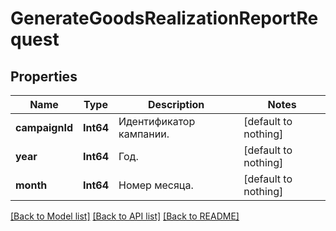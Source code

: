 # GenerateGoodsRealizationReportRequest


## Properties
Name | Type | Description | Notes
------------ | ------------- | ------------- | -------------
**campaignId** | **Int64** | Идентификатор кампании. | [default to nothing]
**year** | **Int64** | Год. | [default to nothing]
**month** | **Int64** | Номер месяца. | [default to nothing]


[[Back to Model list]](../README.md#models) [[Back to API list]](../README.md#api-endpoints) [[Back to README]](../README.md)


